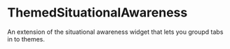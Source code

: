 # ThemedSituationalAwareness
An extension of the situational awareness widget that lets you groupd tabs in to themes.
